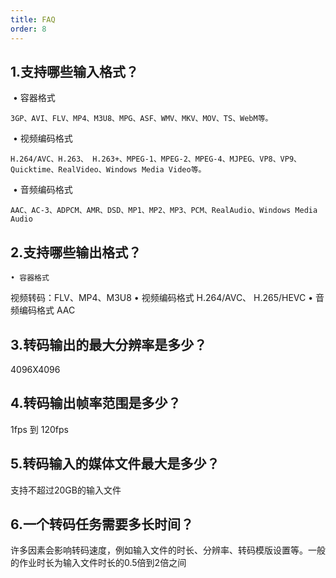 ```yaml
---
title: FAQ
order: 8
---
```



## 1.支持哪些输入格式？
​	• 容器格式

```
3GP、AVI、FLV、MP4、M3U8、MPG、ASF、WMV、MKV、MOV、TS、WebM等。
```

​	• 视频编码格式

```
H.264/AVC、H.263、 H.263+、MPEG-1、MPEG-2、MPEG-4、MJPEG、VP8、VP9、Quicktime、RealVideo、Windows Media Video等。
```

​	• 音频编码格式

```
AAC、AC-3、ADPCM、AMR、DSD、MP1、MP2、MP3、PCM、RealAudio、Windows Media Audio
```


## 2.支持哪些输出格式？
	• 容器格式
视频转码：FLV、MP4、M3U8
	• 视频编码格式
H.264/AVC、 H.265/HEVC
	• 音频编码格式
AAC

## 3.转码输出的最大分辨率是多少？
4096X4096


## 4.转码输出帧率范围是多少？
1fps 到 120fps

## 5.转码输入的媒体文件最大是多少？
支持不超过20GB的输入文件

## 6.一个转码任务需要多长时间？
许多因素会影响转码速度，例如输入文件的时长、分辨率、转码模版设置等。一般的作业时长为输入文件时长的0.5倍到2倍之间
